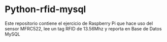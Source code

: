 # Python-rfid-mysql
Este repositorio contiene el ejercicio de Raspberry Pi que hace uso del sensor MFRC522, lee un tag RFID de 13.56Mhz y reporta en Base de Datos  MySQL

